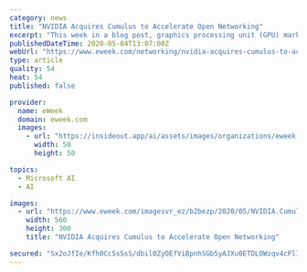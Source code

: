 ```yaml
---
category: news
title: "NVIDIA Acquires Cumulus to Accelerate Open Networking"
excerpt: "This week in a blog post, graphics processing unit (GPU) market leader NVIDIA announced it was acquiring open networking pioneer Cumulus Networks. NVIDIA is best known for its GPUs and accelerated computing platforms but does have a strong presence in networking through Mellanox,"
publishedDateTime: 2020-05-04T13:07:00Z
webUrl: "https://www.eweek.com/networking/nvidia-acquires-cumulus-to-accelerate-open-networking"
type: article
quality: 54
heat: 54
published: false

provider:
  name: eWeek
  domain: eweek.com
  images:
    - url: "https://insideout.app/ai/assets/images/organizations/eweek.com-50x50.jpg"
      width: 50
      height: 50

topics:
  - Microsoft AI
  - AI

images:
  - url: "https://www.eweek.com/imagesvr_ez/b2bezp/2020/05/NVIDIA.Cumulus.logos_1.jpg?alias=social_image"
    width: 560
    height: 300
    title: "NVIDIA Acquires Cumulus to Accelerate Open Networking"

secured: "Sx2oJfIe/Kfh0Cc5sSsS/dbil0ZyOEfViBpnhSGb5yAJXu0ETDLOWzqv4cPlIKUHzIZRB8vTKPtSUMaZmxykD6HLfuDVkwi/cneLODpbjtykdQH/8FHS6KVAdwh5G0jHGUrhX9CP2ABNZ8Jw7ZufzaEKfUlY0/qQ2gDe8iYJAtuGKQ7YF3k/PsZcN2BV2NsJrqvaNMmnPRrtqr2r1hNKFm6wmZsIIAyRB+hZnzS2Bq9NKp1NhBLVpn94VTI7OyYpRMZReW9kJXfuYeCJVMpfPD8oYistHNjOj6BNtLqyih8lAmHUANXmnq7G9WWoyDc2dlU8fV5OY/lBebB6MAxcWtQ/qfBCywwU+Sw3PFFRImR9ImVlVSLDIuU/JEY0sP49skmWqxz5nTN/5eGORoyCvm2CBlYR26QUphfk0rRDLA6SSE8cOok5vjHiTiNN0pyO4iXf+Djf0rf84UpC0VDf+RUH1NiUclZ+J+pCMTtmI+w=;u7gltKbaw2Hy/nihINdoUQ=="
---
```


